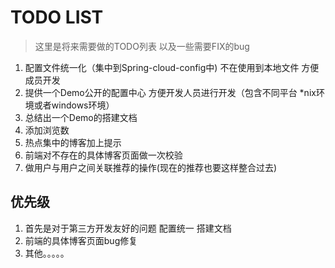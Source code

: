 # TODO LIST
> 这里是将来需要做的TODO列表 以及一些需要FIX的bug

1. 配置文件统一化（集中到Spring-cloud-config中) 不在使用到本地文件 方便成员开发
2. 提供一个Demo公开的配置中心 方便开发人员进行开发（包含不同平台 *nix环境或者windows环境）
3. 总结出一个Demo的搭建文档
4. 添加浏览数
5. 热点集中的博客加上提示
6. 前端对不存在的具体博客页面做一次校验
7. 做用户与用户之间关联推荐的操作(现在的推荐也要这样整合过去)

## 优先级
1. 首先是对于第三方开发友好的问题 配置统一 搭建文档
2. 前端的具体博客页面bug修复
3. 其他。。。。。